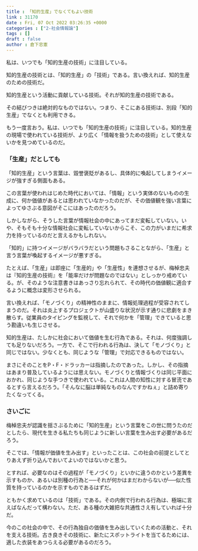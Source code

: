 ```yaml
---
title : 「知的生産」でなくてもよい技術
link : 31170
date : Fri, 07 Oct 2022 03:26:35 +0000
categories : ["2-社会情報論"]
tags : []
draft : false
author : 倉下忠憲
---
```


私は、いつでも「知的生産の技術」に注目している。

知的生産の技術とは、「知的生産」の「技術」である。言い換えれば、知的生産のための技術だ。

知的生産という活動に貢献している技術。それが知的生産の技術である。

その結びつきは絶対的なものではない。つまり、そこにある技術は、別段「知的生産」でなくとも利用できる。

もう一度言おう。私は、いつでも「知的生産の技術」に注目している。知的生産の現場で使われている技術が、より広く「情報を扱うための技術」として使えないかを見つめているのだ。

<h3>「生産」だとしても</h3>

「知的生産」という言葉は、毀誉褒貶があるし、具体的に喚起してしまうイメージが強すぎる側面もある。

この言葉が使われはじめた時代においては、「情報」という実体のないものの生成に、何か価値があるとは思われていなかったのだが、その価値観を強い言葉によってゆさぶる意図がそこにはあったのだろう。

しかしながら、そうした言葉が情報社会の中にあってまだ変転していない。いや、そもそも十分な情報社会に変転していないからこそ、この力がいまだに希求力を持っているのだと言えるかもしれない。

「知的」に持つイメージがバラバラだという問題もさることながら、「生産」と言う言葉が喚起するイメージが悪すぎる。

たとえば、「生産」は即座に「生産的」や「生産性」を連想させるが、梅棹忠夫は『知的生産の技術』を「能率だけが問題なのではない」としっかり戒めている。が、そのような注意書きはあっさり忘れられて、その時代の価値観に適合するように概念は変形させられる。

言い換えれば、「モノづくり」の精神性のままに、情報処理過程が受容されてしまうのだ。それは炎上するプロジェクトが山盛りな状況が示す通りに悲劇をまき散らす。従業員のタイピングを監視して、それで何かを「管理」できていると思う勘違いも生じさせる。

知的生産は、たしかに社会において価値を生む行為である。それは、何度強調しても足りないだろう。一方で、そこで行われる行為は、決して「モノづくり」と同じではない。少なくとも、同じような「管理」で対応できるものではない。

まさにそのことをP・F・ドラッカーは指摘したのであった。しかし、その指摘はあまり普及しているようには思えない。モノづくりと情報づくりは同じ平面におかれ、同じような手つきで使われている。これは人間の知性に対する冒涜であるとすら言えるだろう。「そんなに脳は単純なものなんですかねぇ」と詰め寄りたくなってくる。

<h3>さいごに</h3>

梅棹忠夫が認識を揺さぶるために「知的生産」という言葉をこの世に問うたのだとしたら、現代を生きる私たちも同じように新しい言葉を生み出す必要があるだろう。

そこでは、「情報が価値を生み出す」といったことは、この社会の前提としてとりあえず折り込んでおいてよいのではないかと思う。

とすれば、必要なのはその過程が「モノづくり」といかに違うのかという差異を示すものか、あるいは別種の行為と──それが何かはまだわからないが──似た性質を持っているのかを示すものであるはずだ。

ともかく求めているのは「技術」である。その内側で行われる行為は、極端に言えばなんだって構わない。ただ、ある種の大雑把な共通性さえ有していれば十分だ。

今のこの社会の中で、その行為独自の価値を生み出していくための活動と、それを支える技術。古き良きその技術に、新たにスポットライトを当てるためには、適した衣装をあつらえる必要があるのだろう。



